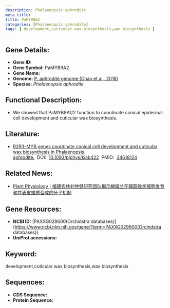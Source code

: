 ```yaml
---
description: Phalaenopsis aphrodite
meta_title:
title: PaMYB9A2
categories: [Phalaenopsis aphrodite]
tags: [ development,cuticular wax biosynthesis,wax biosynthesis ]
---
```


## Gene Details:
- **Gene ID:**	[]()
- **Gene Symbol:** PaMYB9A2
- **Gene Name:** 
- **Genome:** [P. aphrodite genome (Chao et al., 2018)]()
- **Species:** *Phalaenopsis aphrodite*

## Functional Description:
   - We showed that PaMYB9A1/2 function to coordinate conical epidermal cell development and cuticular wax biosynthesis.

## Literature:
   - [R2R3-MYB genes coordinate conical cell development and cuticular wax biosynthesis in Phalaenopsis aphrodite.]( https://www.ncbi.nlm.nih.gov/pmc/articles/PMC8774817/)&nbsp;&nbsp;DOI:&nbsp;&nbsp;[10.1093/plphys/kiab422](https://www.ncbi.nlm.nih.gov/pmc/articles/PMC8774817/)&nbsp;&nbsp;PMID:&nbsp;&nbsp;[34618124](https://pubmed.ncbi.nlm.nih.gov/34618124/)

## Related News:
   - [Plant Physiology | 福建农林刘仲健研究团队揭示蝴蝶兰花瓣圆锥状细胞发育和其表皮蜡质合成的分子机制](https://mp.weixin.qq.com/s?__biz=Mzg3MDEwNDEyMg==&mid=2247517463&idx=3&sn=98e6cf268b4b68c98d34f9b59077f8bb&chksm=ce902842f9e7a1549b9ef88184189fccbff86b9655ddc8c56ae8923fd7685d3d5934de6e8f68&scene=27#wechat_redirect)

## Gene Resources:
- **NCBI ID:** [PAXXG029600(Orchidstra databases)](https://www.ncbi.nlm.nih.gov/gene/?term=PAXXG029600(Orchidstra databases))
- **UniProt accessions:** [](https://www.uniprot.org/uniprotkb//entry)

## Keyword:
development,cuticular wax biosynthesis,wax biosynthesis

## Sequences:
- **CDS Sequence:**
- **Protein Sequence:**
